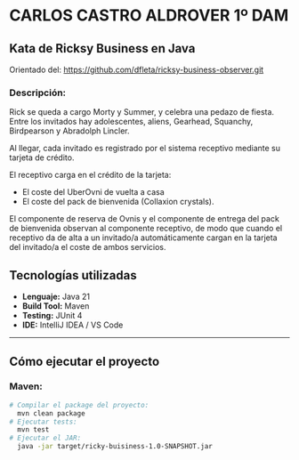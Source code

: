 # CARLOS CASTRO ALDROVER 1º DAM

## Kata de Ricksy Business en Java

Orientado del: https://github.com/dfleta/ricksy-business-observer.git

### Descripción:
Rick se queda a cargo Morty y Summer, y celebra una pedazo de fiesta. Entre los invitados hay adolescentes, aliens, Gearhead, Squanchy, Birdpearson y Abradolph Lincler.

Al llegar, cada invitado es registrado por el sistema receptivo mediante su tarjeta de crédito.

El receptivo carga en el crédito de la tarjeta:

- El coste del UberOvni de vuelta a casa
- El coste del pack de bienvenida (Collaxion crystals).


El componente de reserva de Ovnis y el componente de entrega del pack de bienvenida observan al componente receptivo, de modo que cuando el receptivo da de alta a un invitado/a automáticamente cargan en la tarjeta del invitado/a el coste de ambos servicios.

## Tecnologías utilizadas

- **Lenguaje:** Java 21
- **Build Tool:** Maven
- **Testing:** JUnit 4
- **IDE:** IntelliJ IDEA / VS Code

---

## Cómo ejecutar el proyecto

### Maven:

```bash
# Compilar el package del proyecto:
  mvn clean package
# Ejecutar tests:
  mvn test
# Ejecutar el JAR:
  java -jar target/ricky-buisiness-1.0-SNAPSHOT.jar
```